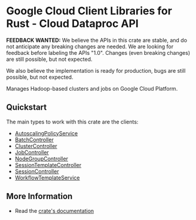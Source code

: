 # Google Cloud Client Libraries for Rust - Cloud Dataproc API

<!-- Code generated by sidekick. DO NOT EDIT. -->

**FEEDBACK WANTED:** We believe the APIs in this crate are stable, and
do not anticipate any breaking changes are needed. We are looking for
feedback before labeling the APIs "1.0". Changes (even breaking changes)
are still possible, but not expected.

We also believe the implementation is ready for production, bugs are
still possible, but not expected.

Manages Hadoop-based clusters and jobs on Google Cloud Platform.

## Quickstart

The main types to work with this crate are the clients:

- [AutoscalingPolicyService]
- [BatchController]
- [ClusterController]
- [JobController]
- [NodeGroupController]
- [SessionTemplateController]
- [SessionController]
- [WorkflowTemplateService]

## More Information

- Read the [crate's documentation](https://docs.rs/google-cloud-dataproc-v1/latest/google-cloud-dataproc-v1)

[AutoscalingPolicyService]: https://docs.rs/google-cloud-dataproc-v1/latest/google_cloud_dataproc_v1/client/struct.AutoscalingPolicyService.html
[BatchController]: https://docs.rs/google-cloud-dataproc-v1/latest/google_cloud_dataproc_v1/client/struct.BatchController.html
[ClusterController]: https://docs.rs/google-cloud-dataproc-v1/latest/google_cloud_dataproc_v1/client/struct.ClusterController.html
[JobController]: https://docs.rs/google-cloud-dataproc-v1/latest/google_cloud_dataproc_v1/client/struct.JobController.html
[NodeGroupController]: https://docs.rs/google-cloud-dataproc-v1/latest/google_cloud_dataproc_v1/client/struct.NodeGroupController.html
[SessionTemplateController]: https://docs.rs/google-cloud-dataproc-v1/latest/google_cloud_dataproc_v1/client/struct.SessionTemplateController.html
[SessionController]: https://docs.rs/google-cloud-dataproc-v1/latest/google_cloud_dataproc_v1/client/struct.SessionController.html
[WorkflowTemplateService]: https://docs.rs/google-cloud-dataproc-v1/latest/google_cloud_dataproc_v1/client/struct.WorkflowTemplateService.html
